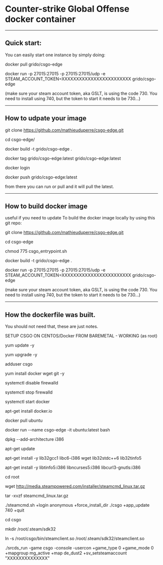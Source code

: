 # Counter-strike Global Offense docker container

-------------------------------------------------------------------------------------------------------------------
## Quick start:

You can easily start one instance by simply doing:

docker pull grido/csgo-edge

docker run -p 27015:27015 -p 27015:27015/udp -e STEAM_ACCOUNT_TOKEN=XXXXXXXXXXXXXXXXXXXXXXXX grido/csgo-edge

(make sure your steam account token, aka GSLT, is using the code 730. You need to install using 740, but the token to start it needs to be 730...)


-------------------------------------------------------------------------------------------------------------------
## How to udpate your image

 git clone https://github.com/mathieuduperre/csgo-edge.git
 
 cd csgo-edge/
 
 docker build -t grido/csgo-edge .
 
 docker tag grido/csgo-edge:latest grido/csgo-edge:latest
 
 docker login
 
 docker push grido/csgo-edge:latest
 
 from there you can run or pull and it will pull the latest.

-------------------------------------------------------------------------------------------------------------------
## How to build docker image

useful if you need to update
To build the docker image locally by using this git repo:

git clone https://github.com/mathieuduperre/csgo-edge.git

cd csgo-edge

chmod 775 csgo_entrypoint.sh

docker build -t grido/csgo-edge .

docker run -p 27015:27015 -p 27015:27015/udp -e STEAM_ACCOUNT_TOKEN=XXXXXXXXXXXXXXXXXXXXXXXX grido/csgo-edge

(make sure your steam account token, aka GSLT, is using the code 730. You need to install using 740, but the token to start it needs to be 730...)



--------------------------------------------------------------------------------------------------------------------
## How the dockerfile was built. 

You should not need that, these are just notes.

SETUP CSGO ON CENTOS/Docker FROM BAREMETAL - WORKING
(as root)

yum update -y

yum upgrade -y

adduser csgo

yum install docker wget git -y

systemctl disable firewalld

systemctl stop firewalld

systemctl start docker

apt-get install docker.io

docker pull ubuntu

docker run --name csgo-edge -it ubuntu:latest bash

dpkg --add-architecture i386

apt-get update

apt-get install -y lib32gcc1 libc6-i386 wget lib32stdc++6 lib32tinfo5

apt-get install -y libtinfo5:i386 libncurses5:i386 libcurl3-gnutls:i386

cd root

wget http://media.steampowered.com/installer/steamcmd_linux.tar.gz

tar -xvzf steamcmd_linux.tar.gz

./steamcmd.sh +login anonymous +force_install_dir ./csgo +app_update 740 +quit

cd csgo

mkdir /root/.steam/sdk32

ln -s /root/csgo/bin/steamclient.so /root/.steam/sdk32/steamclient.so

./srcds_run -game csgo -console -usercon +game_type 0 +game_mode 0 +mapgroup mg_active +map de_dust2 +sv_setsteamaccount "XXXXXXXXXXXXXX"
